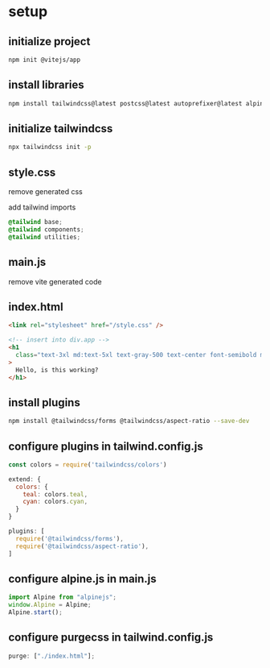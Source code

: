 # setup

## initialize project

```bash
npm init @vitejs/app
```

## install libraries

```bash
npm install tailwindcss@latest postcss@latest autoprefixer@latest alpinejs --save-dev

```

## initialize tailwindcss

```bash
npx tailwindcss init -p
```

## style.css

remove generated css

add tailwind imports

```css
@tailwind base;
@tailwind components;
@tailwind utilities;
```

## main.js

remove vite generated code

## index.html

```html
<link rel="stylesheet" href="/style.css" />

<!-- insert into div.app -->
<h1
  class="text-3xl md:text-5xl text-gray-500 text-center font-semibold mx-auto"
>
  Hello, is this working?
</h1>
```

## install plugins

```bash
npm install @tailwindcss/forms @tailwindcss/aspect-ratio --save-dev
```

## configure plugins in tailwind.config.js

```javascript
const colors = require('tailwindcss/colors')

extend: {
  colors: {
    teal: colors.teal,
    cyan: colors.cyan,
  }
}

plugins: [
  require('@tailwindcss/forms'),
  require('@tailwindcss/aspect-ratio'),
]
```

## configure alpine.js in main.js

```javascript
import Alpine from "alpinejs";
window.Alpine = Alpine;
Alpine.start();
```

## configure purgecss in tailwind.config.js

```javascript
purge: ["./index.html"];
```
